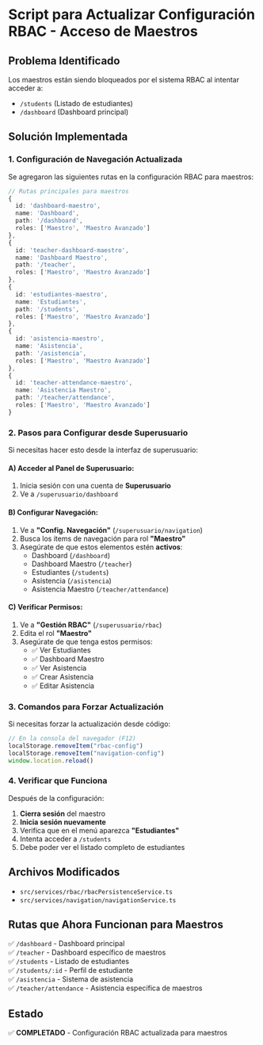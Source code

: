 # Script para Actualizar Configuración RBAC - Acceso de Maestros

## Problema Identificado

Los maestros están siendo bloqueados por el sistema RBAC al intentar acceder a:

- `/students` (Listado de estudiantes)
- `/dashboard` (Dashboard principal)

## Solución Implementada

### 1. Configuración de Navegación Actualizada

Se agregaron las siguientes rutas en la configuración RBAC para maestros:

```typescript
// Rutas principales para maestros
{
  id: 'dashboard-maestro',
  name: 'Dashboard',
  path: '/dashboard',
  roles: ['Maestro', 'Maestro Avanzado']
},
{
  id: 'teacher-dashboard-maestro',
  name: 'Dashboard Maestro',
  path: '/teacher',
  roles: ['Maestro', 'Maestro Avanzado']
},
{
  id: 'estudiantes-maestro',
  name: 'Estudiantes',
  path: '/students',
  roles: ['Maestro', 'Maestro Avanzado']
},
{
  id: 'asistencia-maestro',
  name: 'Asistencia',
  path: '/asistencia',
  roles: ['Maestro', 'Maestro Avanzado']
},
{
  id: 'teacher-attendance-maestro',
  name: 'Asistencia Maestro',
  path: '/teacher/attendance',
  roles: ['Maestro', 'Maestro Avanzado']
}
```

### 2. Pasos para Configurar desde Superusuario

Si necesitas hacer esto desde la interfaz de superusuario:

#### A) Acceder al Panel de Superusuario:

1. Inicia sesión con una cuenta de **Superusuario**
2. Ve a `/superusuario/dashboard`

#### B) Configurar Navegación:

1. Ve a **"Config. Navegación"** (`/superusuario/navigation`)
2. Busca los items de navegación para rol **"Maestro"**
3. Asegúrate de que estos elementos estén **activos**:
   - Dashboard (`/dashboard`)
   - Dashboard Maestro (`/teacher`)
   - Estudiantes (`/students`)
   - Asistencia (`/asistencia`)
   - Asistencia Maestro (`/teacher/attendance`)

#### C) Verificar Permisos:

1. Ve a **"Gestión RBAC"** (`/superusuario/rbac`)
2. Edita el rol **"Maestro"**
3. Asegúrate de que tenga estos permisos:
   - ✅ Ver Estudiantes
   - ✅ Dashboard Maestro
   - ✅ Ver Asistencia
   - ✅ Crear Asistencia
   - ✅ Editar Asistencia

### 3. Comandos para Forzar Actualización

Si necesitas forzar la actualización desde código:

```javascript
// En la consola del navegador (F12)
localStorage.removeItem("rbac-config")
localStorage.removeItem("navigation-config")
window.location.reload()
```

### 4. Verificar que Funciona

Después de la configuración:

1. **Cierra sesión** del maestro
2. **Inicia sesión nuevamente**
3. Verifica que en el menú aparezca **"Estudiantes"**
4. Intenta acceder a `/students`
5. Debe poder ver el listado completo de estudiantes

## Archivos Modificados

- `src/services/rbac/rbacPersistenceService.ts`
- `src/services/navigation/navigationService.ts`

## Rutas que Ahora Funcionan para Maestros

✅ `/dashboard` - Dashboard principal  
✅ `/teacher` - Dashboard específico de maestros  
✅ `/students` - Listado de estudiantes  
✅ `/students/:id` - Perfil de estudiante  
✅ `/asistencia` - Sistema de asistencia  
✅ `/teacher/attendance` - Asistencia específica de maestros

## Estado

✅ **COMPLETADO** - Configuración RBAC actualizada para maestros
